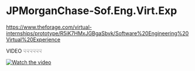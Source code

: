 # JPMorganChase-Sof.Eng.Virt.Exp
https://www.theforage.com/virtual-internships/prototype/R5iK7HMxJGBgaSbvk/Software%20Engineering%20Virtual%20Experience

VIDEO 
☟☟☟☟☟☟

[![Watch the video](https://insidesherpa.s3.amazonaws.com/vinternships/companyassets/Sj7temL583QAYpHXD/JiwEkbBq8pFwMRYLc/v29.png)](https://fast.wistia.com/embed/medias/yh2i0ow80f)


